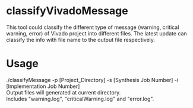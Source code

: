 # classifyVivadoMessage
This tool could classify the different type of message (warning, critical warning, error) of Vivado project into different files.
The latest update can classify the info with file name to the output file respectively. 

# Usage
./classifyMessage -p [Project_Directory] -s [Synthesis Job Number] -i [Implementation Job Number]  
Output files will generated at current directory.  
Includes "warning.log", "criticalWarning.log" and "error.log".
